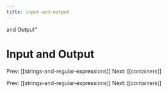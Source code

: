 ```yaml
---
title: input-and-output
---
```


and Output"

# Input and Output

Prev: [[strings-and-regular-expressions]] Next: [[containers]]

Prev: [[strings-and-regular-expressions]] Next: [[containers]]
